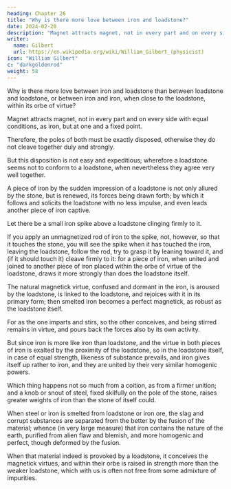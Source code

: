 ```yaml
---
heading: Chapter 26
title: "Why is there more love between iron and loadstone?"
date: 2024-02-20
description: "Magnet attracts magnet, not in every part and on every side with equal conditions, as iron, but at one and a fixed point"
writer:
  name: Gilbert
  url: https://en.wikipedia.org/wiki/William_Gilbert_(physicist)
icon: "William Gilbert"
c: "darkgoldenrod"
weight: 58
---
```




Why is there more love between iron and loadstone than between loadstone and loadstone, or between iron and iron, when close to the loadstone, within its orbe of virtue?


Magnet attracts magnet, not in every part and on every side with equal conditions, as iron, but at one and a fixed point.

Therefore, the poles of both must be exactly disposed, otherwise they do not cleave together duly and strongly. 

But this disposition is not easy and expeditious; wherefore a loadstone seems not to conform to a loadstone, when nevertheless they agree very well together. 

A piece of iron by the sudden impression of a loadstone is not only allured by the stone, but is renewed, its forces being drawn forth; by which it follows and solicits the loadstone with no less impulse, and even leads another piece of iron captive. 

Let there be a small iron spike above a loadstone clinging firmly to it.

If you apply an unmagnetized rod of iron to the spike, not, however, so that it touches the stone, you will see the spike when it has touched the iron, leaving the loadstone, follow the rod, try to grasp it by leaning toward it, and (if it should touch it) cleave firmly to it: for a piece of iron, when united and joined to another piece of iron placed within the orbe of virtue of the loadstone, draws it more strongly than does the loadstone itself. 

The natural magnetick virtue, confused and dormant in the iron, is aroused by the loadstone, is linked to the loadstone, and rejoices with it in its primary form; then smelted iron becomes a perfect magnetick, as robust as the loadstone itself. 

For as the one imparts and stirs, so the other conceives, and being stirred remains in virtue, and pours back the forces also by its own activity. 

But since iron is more like iron than loadstone, and the virtue in both pieces of iron is exalted by the proximity of the loadstone, so in the loadstone itself, in case of equal strength, likeness of substance prevails, and iron gives itself up rather to iron, and they are united by their very similar homogenic powers. 

Which thing happens not so much from a coition, as from a firmer unition; and a knob or snout of steel, fixed skilfully on the pole of the stone, raises greater weights of iron than the stone of itself could. 

When steel or iron is smelted from loadstone or iron ore, the slag and corrupt substances are separated from the better by the fusion of the material; whence (in very large measure) that iron contains the nature of the earth, purified from alien flaw and blemish, and more homogenic and perfect, though deformed by the fusion.

When that material indeed is provoked by a loadstone, it conceives the magnetick virtues, and within their orbe is raised in strength more than the weaker loadstone, which with us is often not free from some admixture of impurities.


